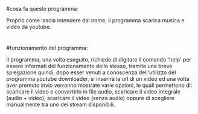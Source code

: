 #cosa fa questo programma:

Proprio come lascia intendere dal nome, il programma scarica musica e video da youtube.
#
#funzionamento del programma:

Il programma, una volta eseguito, richiede di digitare il comando 'help' per essere informati
del funzionamento dello stesso, tramite una breve spiegazione quindi, dopo esser venuti a 
conoscenza dell'utilizzo del programma youtube downloader, si inserirà la url di un 
video ed una volta aver premuto invio verranno mostrate 
varie opzioni, le quali permettono di: scaricare il video e convertirlo in file audio, 
scaricare il video integrale (audio + video), scaricare il video (senza audio) 
oppure di scegliere manualmente tra uno dei stream disponibili. 
